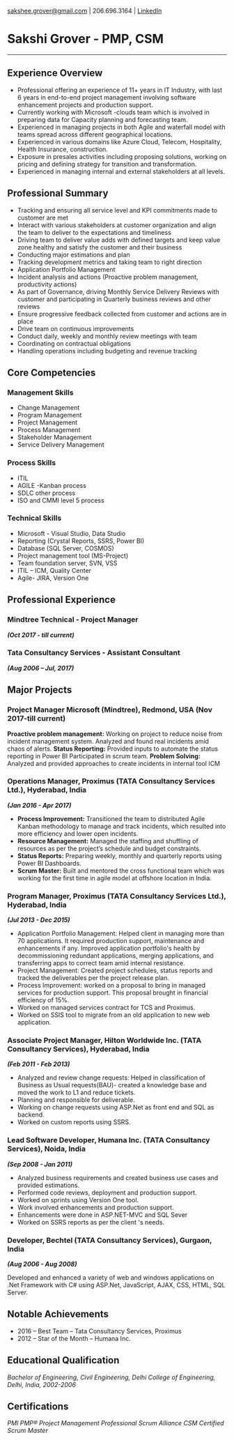 sakshee.grover@gmail.com | 206.696.3164 | [LinkedIn](https://www.linkedin.com/in/sakshi-grover-1539068/)
# Sakshi Grover - PMP, CSM
---

## Experience Overview
* Professional offering an experience of 11+ years in IT Industry, with last 6 years in end-to-end project management involving software enhancement projects and production support.
* Currently working with Microsoft -clouds team which is involved in preparing data for Capacity planning and forecasting team.
* Experienced in managing projects in both Agile and waterfall model with teams spread across different geographical locations.
* Experienced in various domains like Azure Cloud, Telecom, Hospitality, Health Insurance, construction.
* Exposure in presales activities including proposing solutions, working on pricing and defining strategy for transition and transformation.
* Experienced in managing internal and external stakeholders at all levels.

## Professional Summary
*  Tracking and ensuring all service level and KPI commitments made to customer are met
*  Interact with various stakeholders at customer organization and align the team to deliver to the expectations and timeliness
*  Driving team to deliver value adds with defined targets and keep value zone healthy and satisfy the customer and their business
*  Conducting major estimations and plan
*  Tracking development metrics and taking team to right direction
*  Application Portfolio Management
*  Incident analysis and actions (Proactive problem management, productivity actions)
*  As part of Governance, driving Monthly Service Delivery Reviews with customer and participating in Quarterly business reviews and other reviews
*  Ensure progressive feedback collected from customer and actions are in place
*  Drive team on continuous improvements
*  Conduct daily, weekly and monthly review meetings with team
*  Coordinating on contractual obligations
*  Handling operations including budgeting and revenue tracking

## Core Competencies

### Management Skills
* Change Management
* Program Management
* Project Management
* Process Management
* Stakeholder Management
* Service Delivery Management

### Process Skills
* ITIL
* AGILE -Kanban process
* SDLC other process
* ISO and CMMI level 5 process

### Technical Skills
* Microsoft - Visual Studio, Data Studio
* Reporting (Crystal Reports, SSRS, Power BI)
* Database (SQL Server, COSMOS)
* Project management tool (MS-Project)
* Team foundation server, SVN, VSS
* ITIL – ICM, Quality Center
* Agile- JIRA, Version One

## Professional Experience

### Mindtree Technical - Project Manager
***(Oct 2017 - till current)***

### Tata Consultancy Services - Assistant Consultant
***(Aug 2006 – Jul, 2017)***


## Major Projects
### Project Manager Microsoft (Mindtree), Redmond, USA (Nov 2017-till current)
**Proactive problem management:** Working on project to reduce noise from incident management system. Analyzed and found real incidents amid chaos of alerts.
**Status Reporting:** Provided inputs to automate the status reporting in Power BI Participated in scrum team.
**Problem Solving:** Analyzed and provided approaches to create incidents in internal tool ICM

### Operations Manager, Proximus (TATA Consultancy Services Ltd.), Hyderabad, India
***(Jan 2016 - Apr 2017)***
* **Process Improvement:** Transitioned the team to distributed Agile Kanban methodology to manage and track incidents, which resulted into more efficiency and lower open incidents.
* **Resource Management:** Managed the staffing and shuffling of resources as per the project’s schedule and budget constraints.
* **Status Reports:** Preparing weekly, monthly and quarterly reports using Power BI Dashboards.
* **Scrum Master:** Built and mentored the cross functional team which was working for the first time in agile model at offshore location in India.

### Program Manager, Proximus (TATA Consultancy Services Ltd.), Hyderabad, India
***(Jul 2013 - Dec 2015)***
* Application Portfolio Management: Helped client in managing more than 70 applications. It required production support, maintenance and enhancements if any. Improved application portfolio&#39;s health by decommissioning redundant applications, merging applications, and transferring apps to correct team amid internal resistance.
* Project Management: Created project schedules, status reports and tracked the deliverables per the project release plan.
* Process Improvement: worked on a proposal to bring in managed services for production support. This proposal brought in financial efficiency of 15%.
* Worked on managed services contract for TCS and Proximus.
* Worked on SSIS tool to migrate from an old application to new web application.

### Associate Project Manager, Hilton Worldwide Inc. (TATA Consultancy Services), Hyderabad, India
***(Feb 2011 - Feb 2013)***
* Analyzed and review change requests: Helped in classification of Business as Usual requests(BAU)- created a knowledge base and moved the work to L1 and reduce tickets.
* Planning and responsible for deliverable.
* Working on change requests using ASP.Net as front end and SQL as backend.
* Worked on custom reports using SSRS.

### Lead Software Developer, Humana Inc. (TATA Consultancy Services), Noida, India
***(Sep 2008 - Jan 2011)***
* Analyzed business requirements and created business use cases and provided estimations.
* Performed code reviews, deployment and production support.
* Worked on sprints using Version One tool.
* Work involved enhancements and production support.
* Enhancements were done in ASP.NET-MVC and SQL Sever
* Worked on SSRS reports as per the client &#39;s needs.

### Developer, Bechtel (TATA Consultancy Services), Gurgaon, India
***(Aug 2006 - Aug 2008)***

Developed and enhanced a variety of web and windows applications on .Net Framework with C# using ASP.Net, JavaScript, AJAX, CSS, HTML, SQL Server.

## Notable Achievements
* 2016 – Best Team – Tata Consultancy Services, Proximus
* 2012 – Star of the Month – Humana Inc.

## Educational Qualification
*Bachelor of Engineering, Civil Engineering, Delhi College of Engineering, Delhi, India, 2002-2006*

## Certifications
*PMI PMP® Project Management Professional*
*Scrum Alliance CSM Certified Scrum Master*
